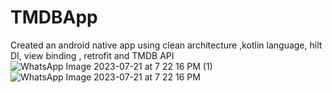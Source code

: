# TMDBApp
Created an android native app using clean architecture ,kotlin language, hilt DI, view binding , retrofit and TMDB API
![WhatsApp Image 2023-07-21 at 7 22 16 PM (1)](https://github.com/pooja5322/TMDBApp/assets/33551696/75061df1-d69e-498c-b5cd-ea625d3af4d1)
![WhatsApp Image 2023-07-21 at 7 22 16 PM](https://github.com/pooja5322/TMDBApp/assets/33551696/e9dd6a19-2180-491a-81fb-bf8a52f5010d)
